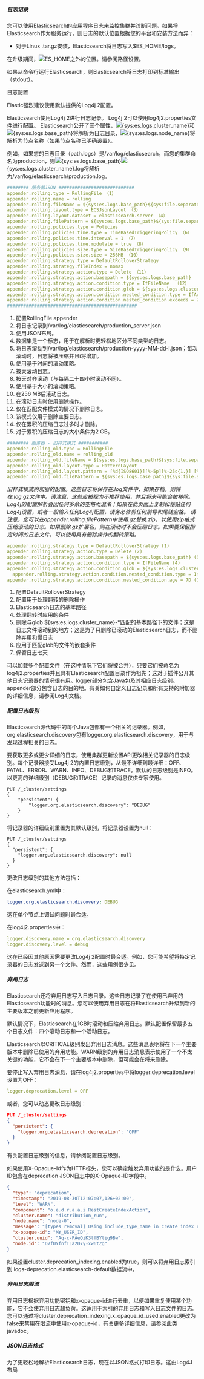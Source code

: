 ##### 日志记录

您可以使用Elasticsearch的应用程序日志来监控集群并诊断问题。如果将Elasticsearch作为服务运行，则日志的默认位置根据您的平台和安装方法而异：

- 对于Linux .tar.gz安装，Elasticsearch将日志写入$ES_HOME/logs。

在升级期间，![](https://www.yuque.com/api/services/graph/generate_redirect/latex?ES_HOME%E4%B8%AD%E7%9A%84%E6%96%87%E4%BB%B6%E6%9C%89%E8%A2%AB%E5%88%A0%E9%99%A4%E7%9A%84%E9%A3%8E%E9%99%A9%E3%80%82%E5%9C%A8%E7%94%9F%E4%BA%A7%E7%8E%AF%E5%A2%83%E4%B8%AD%EF%BC%8C%E5%BC%BA%E7%83%88%E5%BB%BA%E8%AE%AE%E5%B0%86path.logs%E8%AE%BE%E7%BD%AE%E4%B8%BA#card=math&code=ES_HOME%E4%B8%AD%E7%9A%84%E6%96%87%E4%BB%B6%E6%9C%89%E8%A2%AB%E5%88%A0%E9%99%A4%E7%9A%84%E9%A3%8E%E9%99%A9%E3%80%82%E5%9C%A8%E7%94%9F%E4%BA%A7%E7%8E%AF%E5%A2%83%E4%B8%AD%EF%BC%8C%E5%BC%BA%E7%83%88%E5%BB%BA%E8%AE%AE%E5%B0%86path.logs%E8%AE%BE%E7%BD%AE%E4%B8%BA&id=OSO2e)ES_HOME之外的位置。请参阅路径设置。

如果从命令行运行Elasticsearch，则Elasticsearch将日志打印到标准输出（stdout）。

日志配置

Elastic强烈建议使用默认提供的Log4j 2配置。

Elasticsearch使用Log4j 2进行日志记录。 Log4j 2可以使用log4j2.properties文件进行配置。 Elasticsearch公开了三个属性，![](https://www.yuque.com/api/services/graph/generate_redirect/latex?%7Bsys%3Aes.logs.base_path%7D%E3%80%81#card=math&code=%7Bsys%3Aes.logs.base_path%7D%E3%80%81&id=UuCF8){sys:es.logs.cluster_name}和![](https://www.yuque.com/api/services/graph/generate_redirect/latex?%7Bsys%3Aes.logs.node_name%7D%EF%BC%8C%E5%8F%AF%E4%BB%A5%E5%9C%A8%E9%85%8D%E7%BD%AE%E6%96%87%E4%BB%B6%E4%B8%AD%E5%BC%95%E7%94%A8%E4%BB%A5%E7%A1%AE%E5%AE%9A%E6%97%A5%E5%BF%97%E6%96%87%E4%BB%B6%E7%9A%84%E4%BD%8D%E7%BD%AE%E3%80%82%E5%B1%9E%E6%80%A7#card=math&code=%7Bsys%3Aes.logs.node_name%7D%EF%BC%8C%E5%8F%AF%E4%BB%A5%E5%9C%A8%E9%85%8D%E7%BD%AE%E6%96%87%E4%BB%B6%E4%B8%AD%E5%BC%95%E7%94%A8%E4%BB%A5%E7%A1%AE%E5%AE%9A%E6%97%A5%E5%BF%97%E6%96%87%E4%BB%B6%E7%9A%84%E4%BD%8D%E7%BD%AE%E3%80%82%E5%B1%9E%E6%80%A7&id=Ki1uf){sys:es.logs.base_path}将解析为日志目录，![](https://www.yuque.com/api/services/graph/generate_redirect/latex?%7Bsys%3Aes.logs.cluster_name%7D%E5%B0%86%E8%A7%A3%E6%9E%90%E4%B8%BA%E9%9B%86%E7%BE%A4%E5%90%8D%E7%A7%B0%EF%BC%88%E5%9C%A8%E9%BB%98%E8%AE%A4%E9%85%8D%E7%BD%AE%E4%B8%AD%E7%94%A8%E4%BD%9C%E6%97%A5%E5%BF%97%E6%96%87%E4%BB%B6%E5%90%8D%E7%9A%84%E5%89%8D%E7%BC%80%EF%BC%89%EF%BC%8C#card=math&code=%7Bsys%3Aes.logs.cluster_name%7D%E5%B0%86%E8%A7%A3%E6%9E%90%E4%B8%BA%E9%9B%86%E7%BE%A4%E5%90%8D%E7%A7%B0%EF%BC%88%E5%9C%A8%E9%BB%98%E8%AE%A4%E9%85%8D%E7%BD%AE%E4%B8%AD%E7%94%A8%E4%BD%9C%E6%97%A5%E5%BF%97%E6%96%87%E4%BB%B6%E5%90%8D%E7%9A%84%E5%89%8D%E7%BC%80%EF%BC%89%EF%BC%8C&id=u5v0v){sys:es.logs.node_name}将解析为节点名称（如果节点名称已明确设置）。

例如，如果您的日志目录（path.logs）是/var/log/elasticsearch，而您的集群命名为production，则![](https://www.yuque.com/api/services/graph/generate_redirect/latex?%7Bsys%3Aes.logs.base_path%7D%E5%B0%86%E8%A7%A3%E6%9E%90%E4%B8%BA%2Fvar%2Flog%2Felasticsearch%EF%BC%8C%E8%80%8C#card=math&code=%7Bsys%3Aes.logs.base_path%7D%E5%B0%86%E8%A7%A3%E6%9E%90%E4%B8%BA%2Fvar%2Flog%2Felasticsearch%EF%BC%8C%E8%80%8C&id=i4g6m){sys:es.logs.base_path}![](https://www.yuque.com/api/services/graph/generate_redirect/latex?%7Bsys%3Afile.separator%7D#card=math&code=%7Bsys%3Afile.separator%7D&id=fLbRH){sys:es.logs.cluster_name}.log将解析为/var/log/elasticsearch/production.log。

```yaml
######## 服务器JSON ############################
appender.rolling.type = RollingFile （1）
appender.rolling.name = rolling
appender.rolling.fileName = ${sys:es.logs.base_path}${sys:file.separator}${sys:es.logs.cluster_name}_server.json （2）
appender.rolling.layout.type = ECSJsonLayout （3）
appender.rolling.layout.dataset = elasticsearch.server （4）
appender.rolling.filePattern = ${sys:es.logs.base_path}${sys:file.separator}${sys:es.logs.cluster_name}-%d{yyyy-MM-dd}-%i.json.gz（5） 
appender.rolling.policies.type = Policies
appender.rolling.policies.time.type = TimeBasedTriggeringPolicy （6）
appender.rolling.policies.time.interval = 1 （7）
appender.rolling.policies.time.modulate = true （8）
appender.rolling.policies.size.type = SizeBasedTriggeringPolicy （9）
appender.rolling.policies.size.size = 256MB （10）
appender.rolling.strategy.type = DefaultRolloverStrategy
appender.rolling.strategy.fileIndex = nomax
appender.rolling.strategy.action.type = Delete （11）
appender.rolling.strategy.action.basepath = ${sys:es.logs.base_path}
appender.rolling.strategy.action.condition.type = IfFileName  （12）
appender.rolling.strategy.action.condition.glob = ${sys:es.logs.cluster_name}-* （13）
appender.rolling.strategy.action.condition.nested_condition.type = IfAccumulatedFileSize （14）
appender.rolling.strategy.action.condition.nested_condition.exceeds = 2GB （15）
################################################
```

1. 配置RollingFile appender
2. 将日志记录到/var/log/elasticsearch/production_server.json
3. 使用JSON布局。
4. 数据集是一个标志，用于在解析时更轻松地区分不同类型的日志。
5. 将日志滚动到/var/log/elasticsearch/production-yyyy-MM-dd-i.json；每次滚动时，日志将被压缩并且i将增加。
6. 使用基于时间的滚动策略。
7. 按天滚动日志。
8. 按天对齐滚动（与每隔二十四小时滚动不同）。
9. 使用基于大小的滚动策略。
10. 在256 MB后滚动日志。
11. 在滚动日志时使用删除操作。
12. 仅在匹配文件模式的情况下删除日志。
13. 该模式仅用于删除主要日志。
14. 仅在累积的压缩日志过多时才删除。
15. 对于累积的压缩日志的大小条件为2 GB。

```yaml
######## 服务器 - 旧样式模式 ###########
appender.rolling_old.type = RollingFile
appender.rolling_old.name = rolling_old
appender.rolling_old.fileName = ${sys:es.logs.base_path}${sys:file.separator}${sys:es.logs.cluster_name}_server.log 
appender.rolling_old.layout.type = PatternLayout
appender.rolling_old.layout.pattern = [%d{ISO8601}][%-5p][%-25c{1.}] [%node_name]%marker %m%n
appender.rolling_old.filePattern = ${sys:es.logs.base_path}${sys:file.separator}${sys:es.logs.cluster_name}-%d{yyyy-MM-dd}-%i.old_log.gz
```

_旧样式模式附加器的配置。这些日志将保存在.log文件中，如果存档，则将在.log.gz文件中。请注意，这些应被视为不推荐使用，并且将来可能会被移除。_
_Log4j的配置解析会因任何多余的空格而混淆；如果在此页面上复制和粘贴任何Log4j设置，或者一般输入任何Log4j配置，请务必修剪任何前导和尾随空格。_
_请注意，您可以在appender.rolling.filePattern中使用.gz替换.zip，以使用zip格式压缩滚动的日志。如果删除.gz扩展名，则在滚动时不会压缩日志。如果要保留指定时间的日志文件，可以使用具有删除操作的翻转策略。_

```yaml
appender.rolling.strategy.type = DefaultRolloverStrategy (1)
appender.rolling.strategy.action.type = Delete (2)
appender.rolling.strategy.action.basepath = ${sys:es.logs.base_path} (3)
appender.rolling.strategy.action.condition.type = IfFileName (4)
appender.rolling.strategy.action.condition.glob = ${sys:es.logs.cluster_name}-*(5) 
  appender.rolling.strategy.action.condition.nested_condition.type = IfLastModified (6)
appender.rolling.strategy.action.condition.nested_condition.age = 7D (7)
```

1. 配置DefaultRolloverStrategy
2. 配置用于处理翻转的删除操作
3. Elasticsearch日志的基本路径
4. 处理翻转时应用的条件
5. 删除与glob ${sys:es.logs.cluster_name}-*匹配的基本路径下的文件；这是日志文件滚动到的地方；这是为了只删除已滚动的Elasticsearch日志，而不删除弃用和慢日志
6. 应用于匹配glob的文件的嵌套条件
7. 保留日志七天

可以加载多个配置文件（在这种情况下它们将被合并），只要它们被命名为log4j2.properties并且具有Elasticsearch配置目录作为祖先；这对于插件公开其他日志记录器的情况很有用。logger部分包含Java包及其相应日志级别。appender部分包含日志的目的地。有关如何自定义日志记录和所有支持的附加器的详细信息，请参阅Log4j文档。

##### 配置日志级别

Elasticsearch源代码中的每个Java包都有一个相关的记录器。例如，org.elasticsearch.discovery包有logger.org.elasticsearch.discovery，用于与发现过程相关的日志。

要获取更多或更少详细的日志，使用集群更新设置API更改相关记录器的日志级别。每个记录器接受Log4j 2的内置日志级别，从最不详细到最详细：OFF、FATAL、ERROR、WARN、INFO、DEBUG和TRACE。默认的日志级别是INFO。以更高的详细级别（DEBUG和TRACE）记录的消息仅供专家使用。

```shell
PUT /_cluster/settings
{
    "persistent": {
        "logger.org.elasticsearch.discovery": "DEBUG"
    }
}
```

将记录器的详细级别重置为其默认级别，将记录器设置为null：

```shell
PUT /_cluster/settings
{
  "persistent": {
    "logger.org.elasticsearch.discovery": null
  }
}
```

更改日志级别的其他方法包括：

在elasticsearch.yml中：

```yaml
logger.org.elasticsearch.discovery: DEBUG
```

这在单个节点上调试问题时最合适。

在log4j2.properties中：

```yaml
logger.discovery.name = org.elasticsearch.discovery
logger.discovery.level = debug
```

这在已经因其他原因需要更改Log4j 2配置时最合适。例如，您可能希望将特定记录器的日志发送到另一个文件。然而，这些用例很少见。

##### 弃用日志

Elasticsearch还将弃用日志写入日志目录。这些日志记录了在使用已弃用的Elasticsearch功能时的消息。您可以使用弃用日志在将Elasticsearch升级到新的主要版本之前更新应用程序。

默认情况下，Elasticsearch在1GB时滚动和压缩弃用日志。默认配置保留最多五个日志文件：四个滚动日志和一个活动日志。

Elasticsearch以CRITICAL级别发出弃用日志消息。这些消息表明将在下一个主要版本中删除已使用的弃用功能。WARN级别的弃用日志消息表示使用了一个不太关键的功能，它不会在下一个主要版本中删除，但可能会在将来删除。

要停止写入弃用日志消息，请在log4j2.properties中将logger.deprecation.level设置为OFF：

```yaml
logger.deprecation.level = OFF
```

或者，您可以动态更改日志级别：

```json
PUT /_cluster/settings
{
  "persistent": {
    "logger.org.elasticsearch.deprecation": "OFF"
  }
}
```

有关配置日志级别的信息，请参阅配置日志级别。

如果使用X-Opaque-Id作为HTTP标头，您可以确定触发弃用功能的是什么。用户ID包含在deprecation JSON日志中的X-Opaque-ID字段中。

```json
{
  "type": "deprecation",
  "timestamp": "2019-08-30T12:07:07,126+02:00",
  "level": "WARN",
  "component": "o.e.d.r.a.a.i.RestCreateIndexAction",
  "cluster.name": "distribution_run",
  "node.name": "node-0",
  "message": "[types removal] Using include_type_name in create index requests is deprecated. The parameter will be removed in the next major version.",
  "x-opaque-id": "MY_USER_ID",
  "cluster.uuid": "Aq-c-PAeQiK3tfBYtig9Bw",
  "node.id": "D7fUYfnfTLa2D7y-xw6tZg"
}
```

如果设置cluster.deprecation_indexing.enabled为true，则可以将弃用日志索引到.logs-deprecation.elasticsearch-default数据流中。

##### 弃用日志限流

弃用日志根据弃用功能密钥和x-opaque-id进行去重，以便如果重复使用某个功能，它不会使弃用日志超负荷。这适用于索引的弃用日志和写入日志文件的日志。您可以通过将cluster.deprecation_indexing.x_opaque_id_used.enabled更改为false来禁用在限流中使用x-opaque-id，有关更多详细信息，请参阅此类javadoc。

##### JSON日志格式

为了更轻松地解析Elasticsearch日志，现在以JSON格式打印日志。这由Log4J布局
